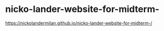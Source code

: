 # nicko-lander-website-for-midterm-
https://nickolandermilan.github.io/nicko-lander-website-for-midterm-/
